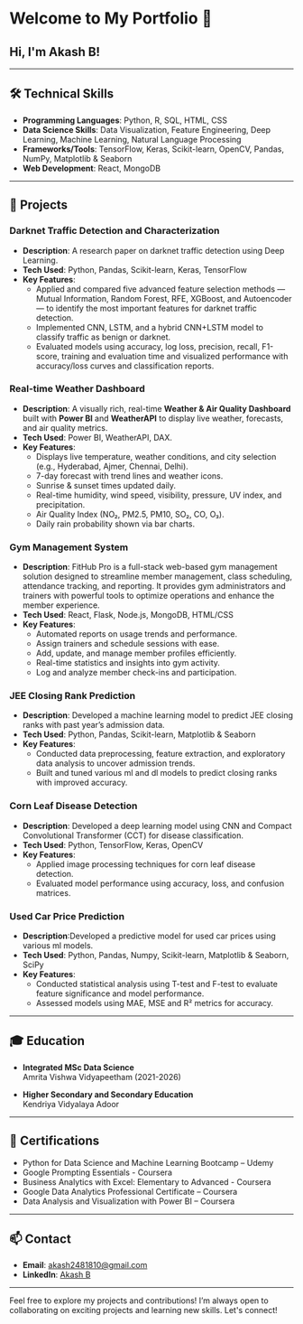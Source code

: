 # Welcome to My Portfolio 👋


## Hi, I'm Akash B!


---

## 🛠️ Technical Skills

- **Programming Languages**: Python, R, SQL, HTML, CSS
- **Data Science Skills**: Data Visualization, Feature Engineering, Deep Learning, Machine Learning, Natural Language Processing
- **Frameworks/Tools**: TensorFlow, Keras, Scikit-learn, OpenCV, Pandas, NumPy, Matplotlib & Seaborn 
- **Web Development**: React, MongoDB

---

## 🚀 Projects

### Darknet Traffic Detection and Characterization
- **Description**: A research paper on darknet traffic detection using Deep Learning.
- **Tech Used**: Python, Pandas, Scikit-learn, Keras, TensorFlow
- **Key Features**:
  - Applied and compared five advanced feature selection methods — Mutual Information, Random Forest, RFE, XGBoost, and Autoencoder — to identify the most important features for darknet traffic detection.
  - Implemented CNN, LSTM, and a hybrid CNN+LSTM model to classify traffic as benign or darknet.
  - Evaluated models using accuracy, log loss, precision, recall, F1-score, training and evaluation time and visualized performance with accuracy/loss curves and classification reports.

### Real-time Weather Dashboard
- **Description**: A visually rich, real-time **Weather & Air Quality Dashboard** built with **Power BI** and **WeatherAPI** to display live weather, forecasts, and air quality metrics.
- **Tech Used**: Power BI, WeatherAPI, DAX.
- **Key Features**:
  - Displays live temperature, weather conditions, and city selection (e.g., Hyderabad, Ajmer, Chennai, Delhi).
  - 7-day forecast with trend lines and weather icons.
  - Sunrise & sunset times updated daily.
  - Real-time humidity, wind speed, visibility, pressure, UV index, and precipitation.
  - Air Quality Index (NO₂, PM2.5, PM10, SO₂, CO, O₃).
  - Daily rain probability shown via bar charts.


### Gym Management System
- **Description**: FitHub Pro is a full-stack web-based gym management solution designed to streamline member management, class scheduling, attendance tracking, and reporting. It provides gym administrators and trainers with powerful tools to optimize operations and enhance the member experience.
- **Tech Used**: React, Flask, Node.js, MongoDB, HTML/CSS
- **Key Features**:
  - Automated reports on usage trends and performance.
  - Assign trainers and schedule sessions with ease.
  - Add, update, and manage member profiles efficiently.
  - Real-time statistics and insights into gym activity.
  - Log and analyze member check-ins and participation.
 
### JEE Closing Rank Prediction
- **Description**: Developed a machine learning model to predict JEE closing ranks with past year’s admission data.
- **Tech Used**: Python, Pandas, Scikit-learn, Matplotlib & Seaborn 
- **Key Features**:
  - Conducted data preprocessing, feature extraction, and exploratory data analysis to uncover admission trends.
  - Built and tuned various ml and dl models to predict closing ranks with improved accuracy.

### Corn Leaf Disease Detection
- **Description**: Developed a deep learning model using CNN and Compact Convolutional Transformer (CCT) for disease classification.
- **Tech Used**: Python, TensorFlow, Keras, OpenCV
- **Key Features**:
  - Applied image processing techniques for corn leaf disease detection.
  - Evaluated model performance using accuracy, loss, and confusion matrices.
 
### Used Car Price Prediction
- **Description**:Developed a predictive model for used car prices using various ml models.
- **Tech Used**: Python, Pandas, Numpy, Scikit-learn, Matplotlib & Seaborn, SciPy 
- **Key Features**:
  - Conducted statistical analysis using T-test and F-test to evaluate feature significance and model performance.
  - Assessed models using MAE, MSE and R² metrics for accuracy.
 
---

## 🎓 Education

- **Integrated MSc Data Science**  
  Amrita Vishwa Vidyapeetham (2021-2026)

- **Higher Secondary and Secondary Education**  
  Kendriya Vidyalaya Adoor




---

## 📜 Certifications

- Python for Data Science and Machine Learning Bootcamp – Udemy
- Google Prompting Essentials - Coursera
- Business Analytics with Excel: Elementary to Advanced - Coursera
- Google Data Analytics Professional Certificate – Coursera
- Data Analysis and Visualization with Power BI – Coursera

---

## 📫 Contact

- **Email**: [akash2481810@gmail.com](mailto:akash2481810@gmail.com)
- **LinkedIn**: [Akash B](https://www.linkedin.com/in/akash-b-a281810k/)

---

Feel free to explore my projects and contributions! I’m always open to collaborating on exciting projects and learning new skills.  Let's connect!
